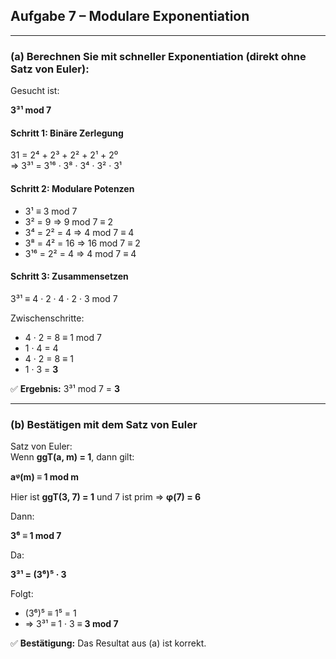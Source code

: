 ## Aufgabe 7 – Modulare Exponentiation

---

### (a) Berechnen Sie mit schneller Exponentiation (direkt ohne Satz von Euler):

Gesucht ist:

**3³¹ mod 7**

#### Schritt 1: Binäre Zerlegung

31 = 2⁴ + 2³ + 2² + 2¹ + 2⁰  
⇒ 3³¹ = 3¹⁶ · 3⁸ · 3⁴ · 3² · 3¹

#### Schritt 2: Modulare Potenzen

- 3¹ ≡ 3 mod 7  
- 3² = 9 ⇒ 9 mod 7 ≡ 2  
- 3⁴ = 2² = 4 ⇒ 4 mod 7 ≡ 4  
- 3⁸ = 4² = 16 ⇒ 16 mod 7 ≡ 2  
- 3¹⁶ = 2² = 4 ⇒ 4 mod 7 ≡ 4

#### Schritt 3: Zusammensetzen

3³¹ ≡ 4 · 2 · 4 · 2 · 3 mod 7

Zwischenschritte:

- 4 · 2 = 8 ≡ 1 mod 7  
- 1 · 4 = 4  
- 4 · 2 = 8 ≡ 1  
- 1 · 3 = **3**

✅ **Ergebnis:** 3³¹ mod 7 = **3**

---

### (b) Bestätigen mit dem Satz von Euler

Satz von Euler:  
Wenn **ggT(a, m) = 1**, dann gilt:

**aᵠ(m) ≡ 1 mod m**

Hier ist **ggT(3, 7) = 1** und 7 ist prim ⇒ **φ(7) = 6**

Dann:

**3⁶ ≡ 1 mod 7**

Da:

**3³¹ = (3⁶)⁵ · 3**

Folgt:

- (3⁶)⁵ ≡ 1⁵ = 1  
- ⇒ 3³¹ ≡ 1 · 3 ≡ **3 mod 7**

✅ **Bestätigung:** Das Resultat aus (a) ist korrekt.
